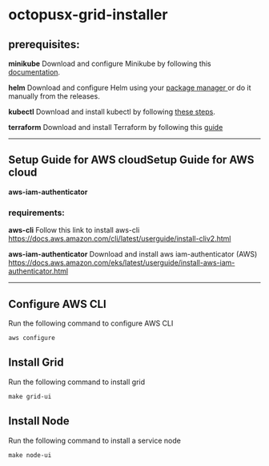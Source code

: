 
# octopusx-grid-installer


## prerequisites:

**minikube**
Download and configure Minikube by following this [documentation](https://kubernetes.io/docs/tasks/tools/install-minikube/ "documentation").

**helm**
Download and configure Helm using your [package manager ](https://github.com/helm/helm#install "package manager ")or do it manually from the releases.

**kubectl**
Download and install kubectl by following [these steps](https://kubernetes.io/docs/tasks/tools/install-kubectl/ "these steps").

**terraform**
Download and install Terraform by following this [guide](https://learn.hashicorp.com/tutorials/terraform/install-cli "guide")


------------


## Setup Guide for AWS cloudSetup Guide for AWS cloud
**aws-iam-authenticator**

### requirements:

**aws-cli**
Follow this link to install aws-cli
https://docs.aws.amazon.com/cli/latest/userguide/install-cliv2.html

**aws-iam-authenticator**
Download and install aws iam-authenticator (AWS)
  https://docs.aws.amazon.com/eks/latest/userguide/install-aws-iam-authenticator.html
  
  

------------

## Configure AWS CLI
Run the following command to configure AWS CLI

    aws configure

## Install Grid
Run the following command to install grid


    make grid-ui
 
 
 ## Install Node
Run the following command to install a service node


    make node-ui
 
